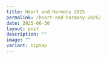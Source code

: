 ```yaml
---
title: Heart and Harmony 2025
permalink: /heart-and-harmony-2025/
date: 2025-06-30
layout: post
description: ""
image: ""
variant: tiptap
---
```

